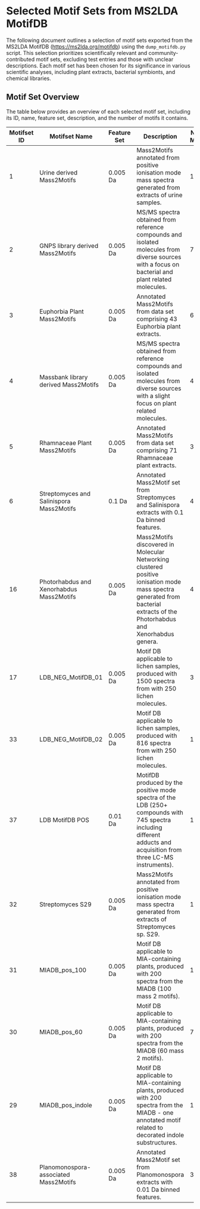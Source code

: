 # Selected Motif Sets from MS2LDA MotifDB

The following document outlines a selection of motif sets exported from the MS2LDA MotifDB (https://ms2lda.org/motifdb) using the `dump_motifdb.py` script. This selection prioritizes scientifically relevant and community-contributed motif sets, excluding test entries and those with unclear descriptions. Each motif set has been chosen for its significance in various scientific analyses, including plant extracts, bacterial symbionts, and chemical libraries.

## Motif Set Overview

The table below provides an overview of each selected motif set, including its ID, name, feature set, description, and the number of motifs it contains.

| Motifset ID | Motifset Name                           | Feature Set | Description                                                                                                                                                                     | No. of Motifs |
|-------------|-----------------------------------------|-------------|---------------------------------------------------------------------------------------------------------------------------------------------------------------------------------|---------------|
| 1           | Urine derived Mass2Motifs               | 0.005 Da    | Mass2Motifs annotated from positive ionisation mode mass spectra generated from extracts of urine samples.                                                                      | 134           |
| 2           | GNPS library derived Mass2Motifs        | 0.005 Da    | MS/MS spectra obtained from reference compounds and isolated molecules from diverse sources with a focus on bacterial and plant related molecules.                              | 78            |
| 3           | Euphorbia Plant Mass2Motifs             | 0.005 Da    | Annotated Mass2Motifs from data set comprising 43 Euphorbia plant extracts.                                                                                                     | 66            |
| 4           | Massbank library derived Mass2Motifs    | 0.005 Da    | MS/MS spectra obtained from reference compounds and isolated molecules from diverse sources with a slight focus on plant related molecules.                                      | 46            |
| 5           | Rhamnaceae Plant Mass2Motifs            | 0.005 Da    | Annotated Mass2Motifs from data set comprising 71 Rhamnaceae plant extracts.                                                                                                     | 31            |
| 6           | Streptomyces and Salinispora Mass2Motifs| 0.1 Da      | Annotated Mass2Motif set from Streptomyces and Salinispora extracts with 0.1 Da binned features.                                                                                | 40            |
| 16          | Photorhabdus and Xenorhabdus Mass2Motifs| 0.005 Da    | Mass2Motifs discovered in Molecular Networking clustered positive ionisation mode mass spectra generated from bacterial extracts of the Photorhabdus and Xenorhabdus genera.    | 46            |
| 17          | LDB_NEG_MotifDB_01                      | 0.005 Da    | Motif DB applicable to lichen samples, produced with 1500 spectra from with 250 lichen molecules.                                                                               | 300           |
| 33          | LDB_NEG_MotifDB_02                      | 0.005 Da    | Motif DB applicable to lichen samples, produced with 816 spectra from with 250 lichen molecules.                                                                                | 100           |
| 37          | LDB MotifDB POS                         | 0.01 Da     | MotifDB produced by the positive mode spectra of the LDB (250+ compounds with 745 spectra including different adducts and acquisition from three LC-MS instruments).             | 100           |
| 32          | Streptomyces S29                        | 0.005 Da    | Mass2Motifs annotated from positive ionisation mode mass spectra generated from extracts of Streptomyces sp. S29.                                                               | 13            |
| 31          | MIADB_pos_100                           | 0.005 Da    | Motif DB applicable to MIA-containing plants, produced with 200 spectra from the MIADB (100 mass 2 motifs).                                                                     | 10            |
| 30          | MIADB_pos_60                            | 0.005 Da    | Motif DB applicable to MIA-containing plants, produced with 200 spectra from the MIADB (60 mass 2 motifs).                                                                      | 7             |
| 29          | MIADB_pos_indole                        | 0.005 Da    | Motif DB applicable to MIA-containing plants, produced with 200 spectra from the MIADB - one annotated motif related to decorated indole substructures.                         | 1             |
| 38          | Planomonospora-associated Mass2Motifs   | 0.005 Da    | Annotated Mass2Motif set from Planomonospora extracts with 0.01 Da binned features.                                                                                              | 30            |